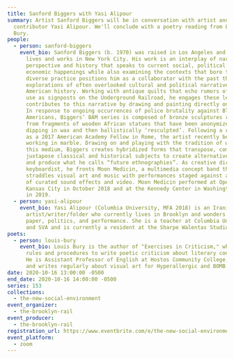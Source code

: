 ```yaml
---
title: Sanford Biggers with Yasi Alipour
summary: Artist Sanford Biggers will be in conversation with artist and Rail
  contributor Yasi Alipour. We'll conclude with a poetry reading from Louis
  Bury.
people:
  - person: sanford-biggers
    event_bio: Sanford Biggers (b. 1970) was raised in Los Angeles and currently
      lives and works in New York City. His work is an interplay of narrative,
      perspective and history that speaks to current social, political and
      economic happenings while also examining the contexts that bore them. His
      diverse practice positions him as a collaborator with the past through
      explorations of often overlooked cultural and political narratives from
      American history. Working with antique quilts that echo rumors of their
      use as signposts on the Underground Railroad, he engages these legends and
      contributes to this narrative by drawing and painting directly onto them.
      In response to ongoing occurrences of police brutality against Black
      Americans, Biggers’ BAM series is composed of bronze sculptures recast
      from fragments of wooden African statues that have been anonymized through
      dipping in wax and then ballistically ‘resculpted’. Following a residency
      as a 2017 American Academy Fellow in Rome, the artist recently began
      working in marble. Drawing on and playing with the tradition of working in
      this medium, Biggers creates hybridized forms that transpose, combine and
      juxtapose classical and historical subjects to create alternative meanings
      and produce what he calls “future ethnographies”. As creative director and
      keyboardist, he fronts Moon Medicin, a multimedia concept band that
      straddles visual art and music with performances staged against a backdrop
      of curated sound effects and video. Moon Medicin performed at Open Spaces
      Kansas City in October 2018 and at the Kennedy Center in Washington D.C.
      in 2019.
  - person: yasi-alipour
    event_bio: Yasi Alipour (Columbia University, MFA 2018) is an Iranian
      artist/writer/folder who currently lives in Brooklyn and wonders about
      paper, politics, and performance. She is a teacher at Columbia University
      and SVA and is currently a resident at the Sharpe Walentas Studio program.
poets:
  - person: louis-bury
    event_bio: Louis Bury is the author of "Exercises in Criticism," which uses
      rules and procedures to write poetic criticism about literary constraint.
      He is Assistant Professor of English at Hostos Community College, CUNY,
      and writes regularly about visual art for Hyperallergic and BOMB.
date: 2020-10-16 13:00:00 -0500
end_date: 2020-10-16 14:00:00 -0500
series: 153
collections:
  - the-new-social-environment
event_organizer:
  - the-brooklyn-rail
event_producer:
  - the-brooklyn-rail
registration_url: https://www.eventbrite.com/e/the-new-social-environment-153-sanford-biggers-tickets-124334617187
event_platform:
  - zoom
---
```

